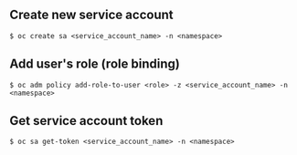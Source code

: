 ## Create new service account
```shell
$ oc create sa <service_account_name> -n <namespace>
```
## Add user's role (role binding)
```shell
$ oc adm policy add-role-to-user <role> -z <service_account_name> -n <namespace>
```
## Get service account token
```shell
$ oc sa get-token <service_account_name> -n <namespace>
```
